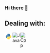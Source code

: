 ### Hi there 👋

## Dealing with:

<img align="left" alt="Python" width="26px" src="https://raw.githubusercontent.com/github/explore/cebd63002168a05a6a642f309227eefeccd92950/topics/python/python.png" />
<img align="left" alt="Java" width="26px" src="D:\Unity Projects\Delivery Driver\Assets\12_DD_UY2 Delivery Driver Assets\Delivery Driver Assets\customer.png" />
<img align="left" alt="Cpp" width="26px" src="https://www.flaticon.com/free-icon/c_6132222?term=c&page=1&position=3&origin=search&related_id=6132222" />
